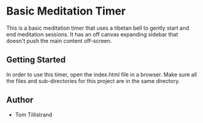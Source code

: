 # Basic Meditation Timer

This is a basic meditation timer that uses a tibetan bell to gently start and end meditation sessions. It has an off canvas expanding sidebar that doesn't push the main content off-screen.

## Getting Started

In order to use this timer, open the index.html file in a browser. Make sure all the files and sub-directories for this project are in the same directory.

## Author

- Tom Tillistrand